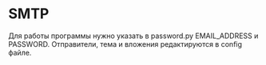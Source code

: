# SMTP
Для работы программы нужно указать в password.py EMAIL_ADDRESS и PASSWORD. Отправители, тема и вложения редактируются в config  файле.
